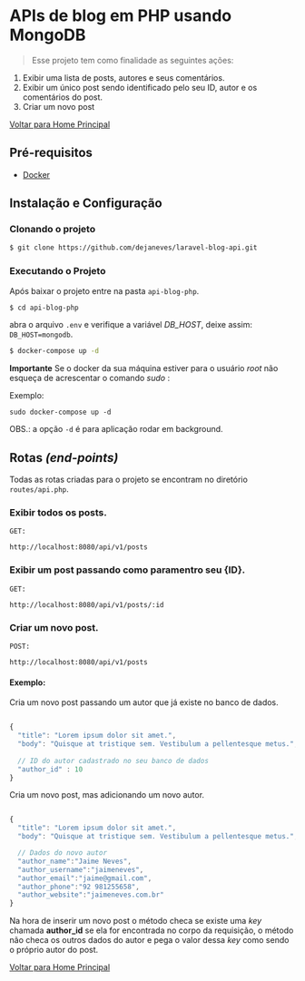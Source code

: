 # APIs de blog em PHP usando MongoDB

> Esse projeto tem como finalidade as seguintes ações:

1. Exibir uma lista de posts, autores e seus comentários.
2. Exibir um único post sendo identificado pelo seu ID, autor e os comentários do post.
3. Criar um novo post

[Voltar para Home Principal](readme.md)

## Pré-requisitos
* [Docker](https://docs.docker.com/)

## Instalação e Configuração

### Clonando o projeto

```bash
$ git clone https://github.com/dejaneves/laravel-blog-api.git
```

### Executando o Projeto

Após baixar o projeto entre na pasta `api-blog-php`.

```bash
$ cd api-blog-php
```
abra o arquivo `.env` e verifique a variável *DB_HOST*, deixe assim: `DB_HOST=mongodb`. 


```bash
$ docker-compose up -d
```

**Importante**
Se o docker da sua máquina estiver para o usuário *root* não esqueça de acrescentar o comando *sudo* : 

Exemplo:

`sudo docker-compose up -d`

OBS.: a opção `-d` é para aplicação rodar em background.

## Rotas *(end-points)*

Todas as rotas criadas para o projeto se encontram no diretório `routes/api.php`.

### Exibir todos os posts.

```http
GET:

http://localhost:8080/api/v1/posts
```

### Exibir um post passando como paramentro seu {ID}.
```http
GET:

http://localhost:8080/api/v1/posts/:id
```

### Criar um novo post.

```http
POST:

http://localhost:8080/api/v1/posts
```

#### Exemplo:

Cria um novo post passando um autor que já existe no banco de dados.

```javascript

{
  "title": "Lorem ipsum dolor sit amet.",
  "body": "Quisque at tristique sem. Vestibulum a pellentesque metus.",
  
  // ID do autor cadastrado no seu banco de dados
  "author_id" : 10
}
```

Cria um novo post, mas adicionando um novo autor.

```javascript

{
  "title": "Lorem ipsum dolor sit amet.",
  "body": "Quisque at tristique sem. Vestibulum a pellentesque metus.",

  // Dados do novo autor
  "author_name":"Jaime Neves",
  "author_username":"jaimeneves",
  "author_email":"jaime@gmail.com",
  "author_phone":"92 981255658",
  "author_website":"jaimeneves.com.br"
}
```

Na hora de inserir um novo post o método checa se existe uma *key* chamada **author_id** se ela for encontrada no corpo da requisição, o método não checa os outros dados do autor e pega o valor dessa *key* como sendo o próprio autor do post.

[Voltar para Home Principal](readme.md)
